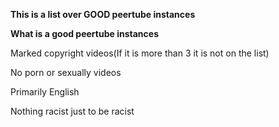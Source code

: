 **This is a list over GOOD peertube instances**

**What is a good peertube instances** 

Marked copyright videos(If it is more than 3 it is not on the list)

No porn or sexually videos

Primarily English

Nothing racist just to be racist
